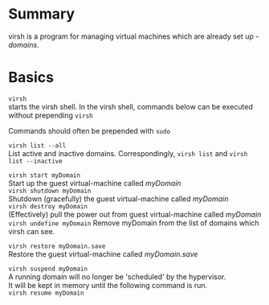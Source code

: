 # Summary

virsh is a program for managing virtual machines which are already set up - *domains*.

# Basics

`virsh`  
starts the virsh shell. In the virsh shell, commands below can be executed without prepending `virsh`  

Commands should often be prepended with `sudo`

`virsh list --all`  
List active and inactive domains. Correspondingly, `virsh list` and `virsh list --inactive`

`virsh start myDomain`  
Start up the guest virtual-machine called *myDomain*  
`virsh shutdown myDomain`  
Shutdown (gracefully) the guest virtual-machine called *myDomain*  
`virsh destroy myDomain`  
(Effectively) pull the power out from guest virtual-machine called *myDomain*  
`virsh undefine myDomain`
Remove myDomain from the list of domains which virsh can see.

`virsh restore myDomain.save`  
Restore the guest virtual-machine called *myDomain.save*  

`virsh suspend myDomain`  
A running domain will no longer be 'scheduled' by the hypervisor.  
It will be kept in memory until the following command is run.  
`virsh resume myDomain`

